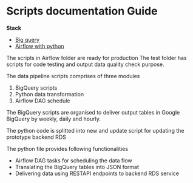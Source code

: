 # Scripts documentation Guide


**Stack**

- [Big query](https://cloud.google.com/bigquery/docs/introduction)
- [Airflow with python](https://airflow.apache.org/docs/stable/)


The scripts in Airflow folder are ready for production
The test folder has scripts for code testing and output data quality check purpose.



The data pipeline scripts comprises of three modules
1. BigQuery scripts
2. Python data transformation
3. Airflow DAG schedule

The BigQuery scripts are organised to deliver output tables in Google BigQuery by weekly, daily and hourly.

The python code is splitted into new and update script for updating the prototype backend RDS

The python file provides following functionalities
- Airflow DAG tasks for scheduling the data flow 
- Translating the BigQuery tables into JSON format
- Delivering data using RESTAPI endpoints to backend RDS service
